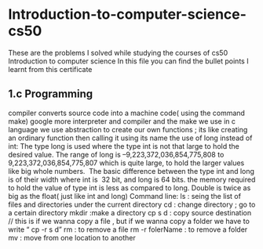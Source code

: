 # Introduction-to-computer-science-cs50
These are the problems I solved while studying the courses of cs50 Introduction to computer science 
In this file you can find the bullet points I learnt from this certificate



## 1.c Programming 

compiler converts source code into a machine code( using the command make)
google more interpreter and compiler and the make we use in c language 
we use abstraction to create our own functions ; its like creating an ordinary function then calling it using its name 
the use of long instead of int:
The type long is used where the type int is not that large to hold the desired value. The range of long is –9,223,372,036,854,775,808 to 9,223,372,036,854,775,807 which is quite large, to hold the larger values like big whole numbers.  
The basic difference between the type int and long is of their width where int is  32 bit, and long is 64 bits.
the memory required to hold the value of type int is less as compared to long.
Double is twice as big as the float( just like int and long) 
Command line:
ls : seing the list of files and directories under the current directory
cd : change directory ; go to a certain directory 
 mkdir :make a directory 
cp s d : copy source destination  // this is if we wanna copy a file , but if we wanna copy a folder we have to write “ cp -r s d”
rm : to remove a file 
rm -r folerName : to remove a folder 
mv : move from one location to another 
